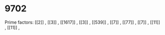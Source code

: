 # 9702

Prime factors: [[2]] , [[3]] , [[1617]] , [[3]] , [[539]] , [[7]] , [[77]] , [[7]] , [[11]] , [[11]] , 